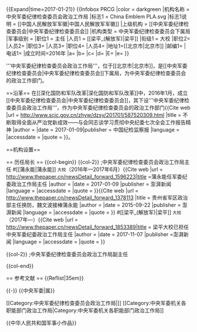{{Expand|time=2017-01-21}}
{{Infobox PRCG |color = darkgreen
|机构名称 = 中央军委纪律检查委员会政治工作局
|标志1 = China Emblem PLA.svg
|标志1说明 = [[中国人民解放军军徽|中国人民解放军军徽]]
|上级机构 = [[中央军委纪律检查委员会|中央军委纪律检查委员会]]
|机构类型 = 中央军委纪律检查委员会下属局
|军事级别 = 
|职位1 = 主任
|人员1 = [[梁平_(解放军)|梁平]]
|衔级1 = 大校
|职位2=
|人员2=
|职位3=
|人员3=
|职位4=
|人员4=
|地址1=[[北京市|北京市]]
|邮编1=
|电话1=
|成立时间=2016年
|a=
|b=
|c=
|d=
|E=
|e=
}}

'''中央军委纪律检查委员会政治工作局'''，位于[[北京市|北京市]]，是[[中央军委纪律检查委员会|中央军委纪律检查委员会]]下属局，为中央军委纪律检查委员会的政治工作部门。

==沿革==
在[[深化国防和军队改革|深化国防和军队改革]]中，2016年1月，成立[[中央军委纪律检查委员会|中央军委纪律检查委员会]]，其下设'''中央军委纪律检查委员会政治工作局'''，作为中央军委纪律检查委员会的政治工作部门<ref name=pu/><ref name=bao>{{Cite web |url = http://www.scjc.gov.cn/zhyw/dzsy/201701/587520309.html |title = 不断取得全面从严治党新成效——与会同志谈学习贯彻中央纪委七次全会工作报告精神 |author =  |date =  2017-01-09|publisher = 中国纪检监察报 |language =  |accessdate =  |quote =  }}</ref>。

==机构设置==

== 历任局长 ==
{{col-begin}}
{{col-2}}
;中央军委纪律检查委员会政治工作局主任
#[[蒲永能|蒲永能]] <small>大校</small>（2016年—2017年6月）<ref name=bao/><ref name=pu>{{Cite web |url =  http://www.thepaper.cn/newsDetail_forward_1596223|title =蒲永能任军委纪委政治工作局主任  |author =  |date = 2017-01-09 |publisher = 澎湃新闻 |language =  |accessdate =  |quote =  }}</ref><ref>{{Cite web |url = http://www.thepaper.cn/newsDetail_forward_1378113 |title = 贵州省军区政治部主任换防，魏文波接棒蒲永能 |author =  |date = 2015-09-22 |publisher = 澎湃新闻 |language =  |accessdate =  |quote =  }}</ref>
#[[梁平_(解放军)|梁平]] <small>大校</small>（2017年—）<ref>{{Cite web |url =  http://www.thepaper.cn/newsDetail_forward_1853389|title = 梁平大校已担任中央军委纪委政治工作局主任 |author =  |date = 2017-11-07  |publisher =澎湃新闻  |language =  |accessdate =  |quote =  }}</ref>

{{col-2}}
;中央军委纪律检查委员会政治工作局副主任

{{col-end}}

== 参考文献 ==
{{Reflist|35em}}

{{-}}
{{中央军委|属}}

[[Category:中央军委纪律检查委员会政治工作局|]]
[[Category:中央军委机关各职能部门政治工作局|Category:中央军委机关各职能部门政治工作局]]

{{中华人民共和国军事小作品}}
